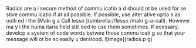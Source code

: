 [Title]: # (Pourquoi la radio ?)
[Order]: # (5)

Radios are a
 i
secure method of commu
icatio
 a
d should 
ot be used for se
stive commu
icatio
 if at all possible. If possible, use alter
ative optio
s as outli
ed i
 the [Maki
g a Call lesso
](umbrella://lesso
/maki
g-a-call). However ma
y i
 the huma
itaria
 field still 
eed to use them sometimes. If 
ecessary, develop a system of code words betwee
 those commu
icati
g so that your message will 
ot be so easily u
derstood.
![image](radios.p
g)